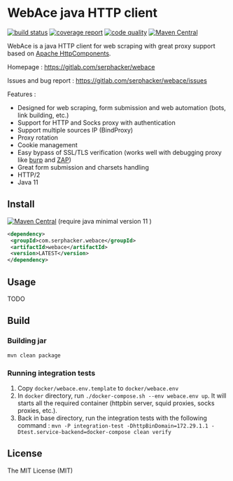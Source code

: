 # WebAce java HTTP client 

[![build status](https://gitlab.com/serphacker/webace/badges/master/pipeline.svg)](https://gitlab.com/serphacker/webace/commits/master) 
[![coverage report](https://gitlab.com/serphacker/webace/badges/master/coverage.svg)](https://gitlab.com/serphacker/webace/commits/master)
[![code quality](https://api.codacy.com/project/badge/Grade/a1b564ef434c41e08af674bbec05b186)](https://www.codacy.com/app/noguespi/webace?utm_source=gitlab.com&amp;utm_medium=referral&amp;utm_content=serphacker/webace&amp;utm_campaign=Badge_Grade)
[![Maven Central](https://img.shields.io/maven-central/v/com.serphacker.webace/webace.svg?label=Maven%20Central)](https://search.maven.org/search?q=g:%22com.serphacker.webace%22%20AND%20a:%22webace%22)

WebAce is a java HTTP client for web scraping with great proxy support based on [Apache HttpComponents](https://hc.apache.org/index.html). 

Homepage :  https://gitlab.com/serphacker/webace

Issues and bug report : https://gitlab.com/serphacker/webace/issues

Features : 

* Designed for web scraping, form submission and web automation (bots, link building, etc.)
* Support for HTTP and Socks proxy with authentication
* Support multiple sources IP (BindProxy)
* Proxy rotation
* Cookie management
* Easy bypass of SSL/TLS verification (works well with debugging proxy like [burp](https://portswigger.net/burp) and [ZAP](https://www.owasp.org/index.php/OWASP_Zed_Attack_Proxy_Project))
* Great form submission and charsets handling
* HTTP/2
* Java 11
 
 ## Install
 
 [![Maven Central](https://img.shields.io/maven-central/v/com.serphacker.webace/webace.svg?label=Maven%20Central)](https://search.maven.org/search?q=g:%22com.serphacker.webace%22%20AND%20a:%22webace%22)
 (require java minimal version 11 )

 ```xml
<dependency>
  <groupId>com.serphacker.webace</groupId>
  <artifactId>webace</artifactId>
  <version>LATEST</version>
</dependency>
```
 
 ## Usage
 
 TODO
 
 ## Build

### Building jar

`mvn clean package`

### Running integration tests

1. Copy `docker/webace.env.template` to `docker/webace.env`
2. In `docker` directory, run `./docker-compose.sh --env webace.env up`. It will starts all the required container
(httpbin server, squid proxies, socks proxies, etc.).
3. Back in base directory, run the integration tests with the following command : 
`mvn -P integration-test -DhttpBinDomain=172.29.1.1 -Dtest.service-backend=docker-compose clean verify`

## License

The MIT License (MIT)